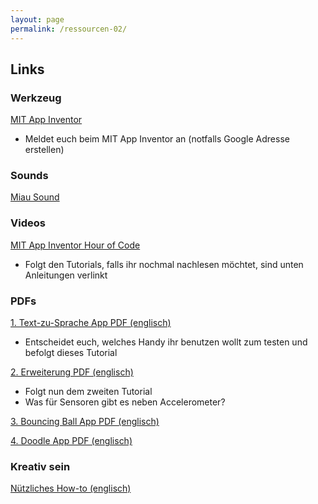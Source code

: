 ```yaml
---
layout: page
permalink: /ressourcen-02/
---
```


## Links 

### Werkzeug

[MIT App Inventor](http://ai2.appinventor.mit.edu)

- Meldet euch beim MIT App Inventor an (notfalls Google Adresse erstellen)

### Sounds

[Miau Sound](http://appinventor.mit.edu/explore/sites/all/files/ai2tutorials/helloPurr/meow.mp3)


### Videos

[MIT App Inventor Hour of Code](http://appinventor.mit.edu/explore/hour-of-code.html)

- Folgt den Tutorials, falls ihr nochmal nachlesen möchtet, sind unten Anleitungen verlinkt

### PDFs

[1. Text-zu-Sprache App PDF (englisch)](http://appinventor.mit.edu/explore/sites/all/files/hourofcode/TalkToMePart1.pdf)

- Entscheidet euch, welches Handy ihr benutzen wollt zum testen und befolgt dieses Tutorial

[2. Erweiterung PDF (englisch)](http://appinventor.mit.edu/explore/sites/all/files/hourofcode/TalkToMePart2.pdf)

- Folgt nun dem zweiten Tutorial
- Was für Sensoren gibt es neben Accelerometer?

[3. Bouncing Ball App PDF (englisch)](http://appinventor.mit.edu/explore/sites/all/files/hourofcode/BallBounceTutorial.pdf)

[4. Doodle App PDF (englisch)](http://appinventor.mit.edu/explore/sites/all/files/hourofcode/DigitalDoodle.pdf)

### Kreativ sein

[Nützliches How-to (englisch)](http://www.appinventor.org/content/howDoYou/eventHandling)